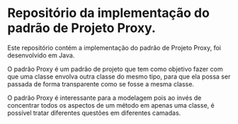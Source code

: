 # Repositório da implementação do padrão de Projeto Proxy.

Este repositório contém a implementação do padrão de Projeto Proxy, foi desenvolvido em Java.

O padrão Proxy é um padrão de projeto que tem como objetivo fazer com que uma classe envolva outra classe do mesmo tipo, para que ela possa ser passada de forma transparente como se fosse a mesma classe.

O padrão Proxy é interessante para a modelagem pois ao invés de concentrar todos os aspectos de um método em apenas uma classe, é possível tratar diferentes questões em diferentes camadas.